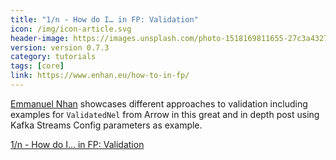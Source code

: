 ```yaml
---
title: "1/n - How do I… in FP: Validation"
icon: /img/icon-article.svg
header-image: https://images.unsplash.com/photo-1518169811655-27c3a4327016?ixlib=rb-0.3.5&q=80&fm=jpg&crop=entropy&cs=tinysrgb&w=600&fit=max&ixid=eyJhcHBfaWQiOjExNzczfQ&s=383b467064497d356a0b05b3a3d180be
version: version 0.7.3
category: tutorials
tags: [core]
link: https://www.enhan.eu/how-to-in-fp/
---
```

[Emmanuel Nhan](https://www.enhan.eu/author/enhan/) showcases different approaches to validation including examples for `ValidatedNel` from Arrow in this great and in depth post using Kafka Streams Config parameters as example.

[1/n - How do I… in FP: Validation](https://www.enhan.eu/how-to-in-fp/)

